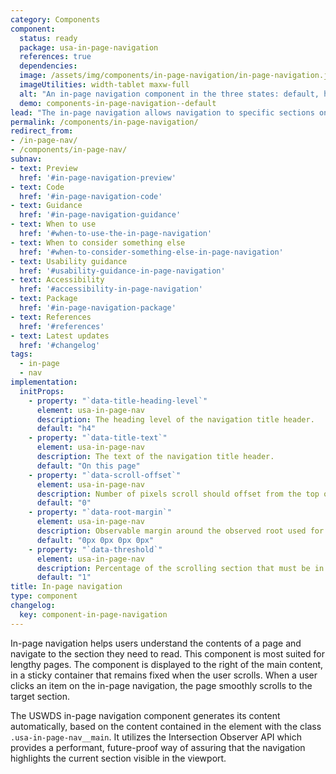```yaml
---
category: Components
component:
  status: ready
  package: usa-in-page-navigation
  references: true
  dependencies:
  image: /assets/img/components/in-page-navigation/in-page-navigation.jpg
  imageUtilities: width-tablet maxw-full
  alt: "An in-page navigation component in the three states: default, hover, and focus. In the active state, the nav link is underlined. In the focus state, the nav link is underlined and has a focus border surrounding it."
  demo: components-in-page-navigation--default
lead: "The in-page navigation allows navigation to specific sections on a lengthy content page"
permalink: /components/in-page-navigation/
redirect_from:
- /in-page-nav/
- /components/in-page-nav/
subnav:
- text: Preview
  href: '#in-page-navigation-preview'
- text: Code
  href: '#in-page-navigation-code'
- text: Guidance
  href: '#in-page-navigation-guidance'
- text: When to use
  href: '#when-to-use-the-in-page-navigation'
- text: When to consider something else
  href: '#when-to-consider-something-else-in-page-navigation'
- text: Usability guidance
  href: '#usability-guidance-in-page-navigation'
- text: Accessibility
  href: '#accessibility-in-page-navigation'
- text: Package
  href: '#in-page-navigation-package'
- text: References
  href: '#references'
- text: Latest updates
  href: '#changelog'
tags:
  - in-page
  - nav
implementation:
  initProps:
    - property: "`data-title-heading-level`"
      element: usa-in-page-nav
      description: The heading level of the navigation title header.
      default: "h4"
    - property: "`data-title-text`"
      element: usa-in-page-nav
      description: The text of the navigation title header.
      default: "On this page"
    - property: "`data-scroll-offset`"
      element: usa-in-page-nav
      description: Number of pixels scroll should offset from the top of the parent element.
      default: "0"
    - property: "`data-root-margin`"
      element: usa-in-page-nav
      description: Observable margin around the observed root used for calculating the current active section. Use values similar to CSS margin.
      default: "0px 0px 0px 0px"
    - property: "`data-threshold`"
      element: usa-in-page-nav
      description: Percentage of the scrolling section that must be in the observed area before the current section is triggered. Use a value between 0 and 1.
      default: "1"
title: In-page navigation
type: component
changelog:
  key: component-in-page-navigation
---
```

In-page navigation helps users understand the contents of a page and navigate to the section they need to read. This component is most suited for lengthy pages. The component is displayed to the right of the main content, in a sticky container that remains fixed when the user scrolls. When a user clicks an item on the in-page navigation, the page smoothly scrolls to the target section.

The USWDS in-page navigation component generates its content automatically, based on the content contained in the element with the class `.usa-in-page-nav__main`. It utilizes the Intersection Observer API which provides a performant, future-proof way of assuring that the navigation highlights the current section visible in the viewport.